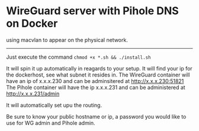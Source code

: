 # WireGuard server with Pihole DNS on Docker 

using macvlan to appear on the physical network.

---

Just execute the command `chmod +x *.sh && ./install.sh`

It will spin it up automatically in reagards to your setup.
It will find your ip for the dockerhost, see what subnet it resides in.
The WireGuard container will have an ip of x.x.x.230 and can be adminsitered at http://x.x.x.230:51821
The Pihole container will have the ip x.x.x.231 and can be administered at http://x.x.x.231/admin

It will automatically set upu the routing.

Be sure to know your public hostname or ip, a password you would like to use for WG admin and Pihole admin.
